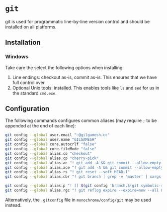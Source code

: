 # `git`

git is used for programmatic line-by-line version control and should be installed on all platforms.

## Installation

### Windows

Take care the select the following options when installing:

1. Line endings: checkout as-is, commit as-is. This ensures that we have full control over 
2. Optional Unix tools: installed. This enables tools like `ls` and `sed` for us in the standard `cmd.exe`.

## Configuration

The following commands configures common aliases (may require `;` to be appended at the end of each line):

```bash
git config --global user.email "~@gilgamesh.cc"
git config --global user.name "GILGAMESH"
git config --global core.autocrlf "false"
git config --global core.fileMode "false"
git config --global alias.co "checkout"
git config --global alias.cp "cherry-pick"
git config --global alias.ac "! git add -A && git commit --allow-empty-message -am"
git config --global alias.ace "! git add -A && git commit --allow-empty --allow-empty-message -am ''"
git config --global alias.rs "! git reset --soft HEAD~1"
git config --global alias.cbr "! git branch | grep -v 'master' | xargs git branch -D"

git config --global alias.p "! [[ $(git config 'branch.$(git symbolic-ref --short HEAD).merge') = '' ]] && git push -u origin $(git symbolic-ref --short HEAD) || git push"
git config --global alias.rgc "! git reflog expire --expire=now --all && git gc --prune=now --aggressive"
```

Alternatively, the `.gitconfig` file in `monochrome/config/git` may be used instead.
